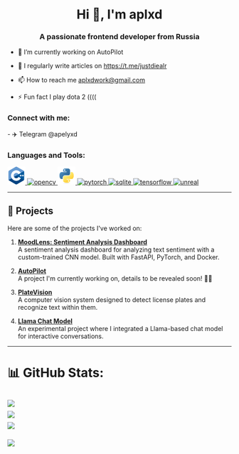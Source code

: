 <h1 align="center">Hi 👋, I'm aplxd</h1> 
<h3 align="center">A passionate frontend developer from Russia</h3> 
 
- 🔭 I’m currently working on AutoPilot 
 
- 📝 I regularly write articles on https://t.me/justdiealr 
 
- 📫 How to reach me aplxdwork@gmail.com 
 
- ⚡ Fun fact I play dota 2 (((( 
 
<h3 align="left">Connect with me:</h3> 
- ✈️ Telegram @apelyxd
<h3 align="left">Languages and Tools:</h3> 
<p align="left"> <a href="https://www.w3schools.com/cpp/" target="_blank" rel="noreferrer"> <img src="https://raw.githubusercontent.com/devicons/devicon/master/icons/cplusplus/cplusplus-original.svg" alt="cplusplus" width="40" height="40"/> </a> <a href="https://opencv.org/" target="_blank" rel="noreferrer"> <img src="https://www.vectorlogo.zone/logos/opencv/opencv-icon.svg" alt="opencv" width="40" height="40"/> </a> <a href="https://www.python.org" target="_blank" rel="noreferrer"> <img src="https://raw.githubusercontent.com/devicons/devicon/master/icons/python/python-original.svg" alt="python" width="40" height="40"/> </a> <a href="https://pytorch.org/" target="_blank" rel="noreferrer"> <img src="https://www.vectorlogo.zone/logos/pytorch/pytorch-icon.svg" alt="pytorch" width="40" height="40"/> </a> <a href="https://www.sqlite.org/" target="_blank" rel="noreferrer"> <img src="https://www.vectorlogo.zone/logos/sqlite/sqlite-icon.svg" alt="sqlite" width="40" height="40"/> </a> <a href="https://www.tensorflow.org" target="_blank" rel="noreferrer"> <img src="https://www.vectorlogo.zone/logos/tensorflow/tensorflow-icon.svg" alt="tensorflow" width="40" height="40"/> </a> <a href="https://unrealengine.com/" target="_blank" rel="noreferrer"> <img src="https://raw.githubusercontent.com/kenangundogan/fontisto/036b7eca71aab1bef8e6a0518f7329f13ed62f6b/icons/svg/brand/unreal-engine.svg" alt="unreal" width="40" height="40"/> </a> </p>

---

## 🚀 Projects

Here are some of the projects I've worked on:

1. **[MoodLens: Sentiment Analysis Dashboard](https://github.com/ap-apely/MoodLens)**  
   A sentiment analysis dashboard for analyzing text sentiment with a custom-trained CNN model. Built with FastAPI, PyTorch, and Docker.

2. **[AutoPilot](#)**  
   A project I'm currently working on, details to be revealed soon! 🚗💨

3. **[PlateVision](https://github.com/ap-apely/PlateVision)**  
   A computer vision system designed to detect license plates and recognize text within them.
   
5. **[Llama Chat Model](https://github.com/ap-apely/llama-chat)**  
   An experimental project where I integrated a Llama-based chat model for interactive conversations.

---

# 📊 GitHub Stats: 
![](https://github-readme-stats.vercel.app/api?username=ap-apely&theme=dark&hide_border=false&include_all_commits=false&count_private=false)<br/> 
![](https://github-readme-streak-stats.herokuapp.com/?user=ap-apely&theme=dark&hide_border=false)<br/> 
![](https://github-readme-stats.vercel.app/api/top-langs/?username=ap-apely&theme=dark&hide_border=false&include_all_commits=false&count_private=false&layout=compact) 
--- 
![](https://visitcount.itsvg.in) 


